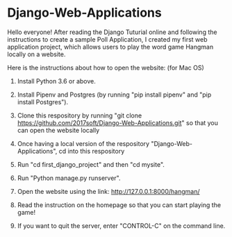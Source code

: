 # Django-Web-Applications
Hello everyone! After reading the Django Tuturial online and following the instructions to create a sample Poll Application, 
I created my first web application project, which allows users to play the word game Hangman locally on a website.

Here is the instructions about how to open the website: (for Mac OS)

1. Install Python 3.6 or above.

2. Install Pipenv and Postgres (by running "pip install pipenv" and "pip install Postgres").

3. Clone this respository by running "git clone https://github.com/2017soft/Django-Web-Applications.git" so that you can open
   the website locally

4. Once having a local version of the respository "Django-Web-Applications", cd into this respository

5. Run "cd first_django_project" and then "cd mysite".

6. Run "Python manage.py runserver".

7. Open the website using the link: http://127.0.0.1:8000/hangman/

8. Read the instruction on the homepage so that you can start playing the game!

9. If you want to quit the server, enter "CONTROL-C" on the command line.
